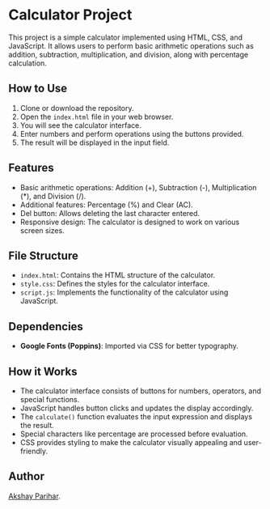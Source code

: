 # Calculator Project

This project is a simple calculator implemented using HTML, CSS, and JavaScript. It allows users to perform basic arithmetic operations such as addition, subtraction, multiplication, and division, along with percentage calculation.

## How to Use

1. Clone or download the repository.
2. Open the `index.html` file in your web browser.
3. You will see the calculator interface.
4. Enter numbers and perform operations using the buttons provided.
5. The result will be displayed in the input field.

## Features

- Basic arithmetic operations: Addition (+), Subtraction (-), Multiplication (*), and Division (/).
- Additional features: Percentage (%) and Clear (AC).
- Del button: Allows deleting the last character entered.
- Responsive design: The calculator is designed to work on various screen sizes.

## File Structure

- `index.html`: Contains the HTML structure of the calculator.
- `style.css`: Defines the styles for the calculator interface.
- `script.js`: Implements the functionality of the calculator using JavaScript.

## Dependencies

- **Google Fonts (Poppins)**: Imported via CSS for better typography.

## How it Works

- The calculator interface consists of buttons for numbers, operators, and special functions.
- JavaScript handles button clicks and updates the display accordingly.
- The `calculate()` function evaluates the input expression and displays the result.
- Special characters like percentage are processed before evaluation.
- CSS provides styling to make the calculator visually appealing and user-friendly.

## Author

[Akshay Parihar](https://github.com/Akshayparihar07). 
